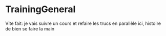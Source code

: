 # TrainingGeneral

Vite fait: je vais suivre un cours et refaire les trucs en parallèle ici, histoire de bien se faire la main
